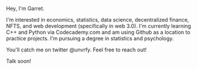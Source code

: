 Hey, I'm Garret.

I'm interested in economics, statistics, data science, decentralized finance, NFTS, and web development (specifically in web 3.0). I'm currently learning C++ and Python via Codecademy.com and am using Github as a location to practice projects. I'm pursuing a degree in statistics and psychology.

You'll catch me on twitter @unvrfy. Feel free to reach out!

Talk soon!

<!---
garretcq/garretcq is a ✨ special ✨ repository because its `README.md` (this file) appears on your GitHub profile.
You can click the Preview link to take a look at your changes.
--->
